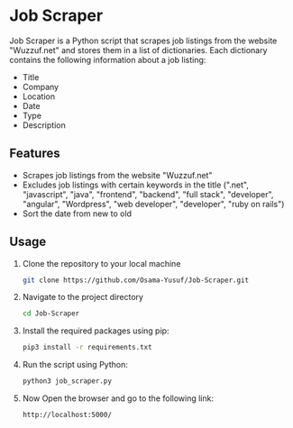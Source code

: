 # Job Scraper

Job Scraper is a Python script that scrapes job listings from the website "Wuzzuf.net" and stores them in a list of dictionaries. Each dictionary contains the following information about a job listing:
- Title
- Company
- Location
- Date
- Type
- Description

## Features
- Scrapes job listings from the website "Wuzzuf.net"
- Excludes job listings with certain keywords in the title (".net", "javascript", "java", "frontend", "backend", "full stack", "developer", "angular", "Wordpress", "web developer", "developer", "ruby on rails")
- Sort the date from new to old 

## Usage
1. Clone the repository to your local machine
    ```bash
    git clone https://github.com/Osama-Yusuf/Job-Scraper.git
    ```
2. Navigate to the project directory
    ```bash
    cd Job-Scraper
    ```
3. Install the required packages using pip: 
    ```bash
    pip3 install -r requirements.txt
    ```
4. Run the script using Python: 
    ```bash
    python3 job_scraper.py
    ```
5. Now Open the browser and go to the following link: 
    ```bash
    http://localhost:5000/
    ```
